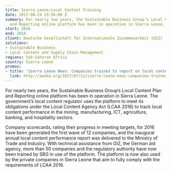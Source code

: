 ```yaml
---
title: Sierra Leone—Local Content Training
date: 2017-08-24 15:56:00 Z
summary: For nearly two years, the Sustainable Business Group’s Local Content Plan
  and Reporting online platform has been in operation in Sierra Leone. 
start: 2016
end: 2018
client: Deutsche Gesellschaft für Internationale Zusammenarbeit (GIZ)
solutions:
- Sustainable Business
- Local Content and Supply Chain Management
regions: Sub-Saharan Africa
country: Sierra Leone
promos:
- title: 'Sierra Leone News: Companies trained to report on local content compliance'
  link: http://awoko.org/2017/07/11/sierra-leone-news-companies-trained-to-report-on-local-content-compliance/
---
```


For nearly two years, the Sustainable Business Group’s Local Content Plan and Reporting online platform has been in operation in Sierra Leone. The government’s local content regulator uses the platform to meet its obligations under the Local Content Agency Act (LCAA 2016) to track local content performance in the mining, manufacturing, ICT, agriculture, banking, and hospitality sectors. 

Company scorecards, rating their progress in meeting targets, for 2016 have been generated the first wave of 12 companies, and the inaugural annual local content performance report was delivered to the Ministry of Trade and Industry. With technical assistance from GIZ, the German aid agency, more than 50 companies and the regulatory authority have now been trained by SBG in use of the platform. The platform is now also used by the private companies in Sierra Leone that aim to fully comply with the requirements of LCAA 2016.